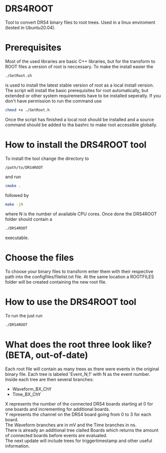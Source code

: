 # DRS4ROOT
Tool to convert DRS4 binary files to root trees. Used in a linux enviroment (tested in Ubuntu20.04).

# Prerequisites
Most of the used libraries are basic C++ libraries, but for the transform to ROOT files a version of root is neccessary.
To make the install easier the 
```bash
./GetRoot.sh
```
is used to install the latest stable version of root as a local install version. The script will install the basic prerequisites for root automatically, but extended or other system requirements have to be installed seperatly. 
If you don't have permission to run the command use 
```bash
chmod +x ./GetRoot.h
```
Once the script has finished a local root should be installed and a source command should be added to tha bashrc to make root accessible globally.

# How to install the DRS4ROOT tool
To install the tool change the directory to 
```bash
/path/to/DRS4ROOT
```
and run
```bash
cmake .
```
followed by 
```bash
make -jN
```
where N is the number of available CPU cores. Once done the DRS4ROOT folder should contain a 
```bash
./DRS4ROOT
```
executable.

# Choose the files
To choose your binary files to transform enter them with their respective path into the configfiles/filelist.txt file. 
At the same location a ROOTFILES folder will be created containing the new root file.

# How to use the DRS4ROOT tool
To run the just run 
```bash
./DRS4ROOT
```

# What does the root three look like? (BETA, out-of-date)
Each root file will contain as many trees as there were events in the original binary file.
Each tree is labeled 'Event_N;1' with N as the event number. 
Inside each tree are then several branches:
  - Waveform_BX_ChY
  - Time_BX_ChY

X represents the number of the connected DRS4 boards starting at 0 for one boards and incrementing for additional boards.  
Y represents the channel on the DRS4 board going from 0 to 3 for each board.  
The Waveform branches are in mV and the Time branches in ns.  
There is already an additional tree clalled Boards which returns the amount of connected boards before events are evaluated.  
The next update will include trees for triggertimestamp and other useful information.
